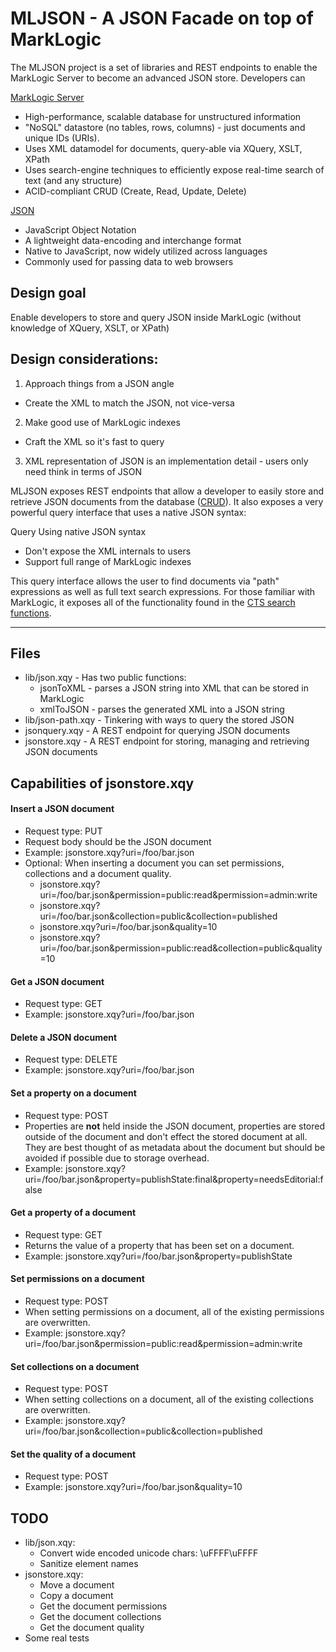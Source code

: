 # MLJSON - A JSON Facade on top of MarkLogic

The MLJSON project is a set of libraries and REST endpoints to enable the MarkLogic Server to become an advanced JSON store.
Developers can

[MarkLogic Server](http://developer.marklogic.com)

 - High-performance, scalable database for unstructured information
 - "NoSQL" datastore (no tables, rows, columns) - just documents and unique IDs (URIs).
 - Uses XML datamodel for documents, query-able via XQuery, XSLT, XPath
 - Uses search-engine techniques to efficiently expose real-time search of text (and any structure)
 - ACID-compliant CRUD (Create, Read, Update, Delete)

[JSON](http://json.org)
  -  JavaScript Object Notation
  -  A lightweight data-encoding and interchange format
  -  Native to JavaScript, now widely utilized across languages
  -  Commonly used for passing data to web browsers

## Design goal
Enable developers to store and query JSON inside MarkLogic (without knowledge of XQuery, XSLT, or XPath)

## Design considerations: 
1. Approach things from a JSON angle
- Create the XML to match the JSON, not vice-versa 
2. Make good use of MarkLogic indexes
- Craft the XML so it's fast to query
3. XML representation of JSON is an implementation detail - users only need think in terms of JSON

MLJSON exposes REST endpoints that allow a developer to
easily store and retrieve JSON documents from the database ([CRUD]).  It also
exposes a very powerful query interface that uses a native JSON syntax:

Query Using native JSON syntax 
- Don't expose the XML internals to users 
- Support full range of MarkLogic indexes

This query interface allows the user to find documents via "path" expressions as
well as full text search expressions.  For those familiar with MarkLogic, it
exposes all of the functionality found in the [CTS search functions].
___

## Files
 - lib/json.xqy - Has two public functions:
   - jsonToXML - parses a JSON string into XML that can be stored in MarkLogic
   - xmlToJSON - parses the generated XML into a JSON string
 - lib/json-path.xqy - Tinkering with ways to query the stored JSON
 - jsonquery.xqy - A REST endpoint for querying JSON documents
 - jsonstore.xqy - A REST endpoint for storing, managing and retrieving JSON documents

## Capabilities of jsonstore.xqy
#### Insert a JSON document
 - Request type: PUT
 - Request body should be the JSON document
 - Example: jsonstore.xqy?uri=/foo/bar.json
 - Optional: When inserting a document you can set permissions, collections and a document quality.
   - jsonstore.xqy?uri=/foo/bar.json&permission=public:read&permission=admin:write
   - jsonstore.xqy?uri=/foo/bar.json&collection=public&collection=published
   - jsonstore.xqy?uri=/foo/bar.json&quality=10
   - jsonstore.xqy?uri=/foo/bar.json&permission=public:read&collection=public&quality=10

#### Get a JSON document
 - Request type: GET
 - Example: jsonstore.xqy?uri=/foo/bar.json

#### Delete a JSON document
 - Request type: DELETE
 - Example: jsonstore.xqy?uri=/foo/bar.json

#### Set a property on a document
 - Request type: POST
 - Properties are **not** held inside the JSON document, properties are stored outside of the document and don't effect the stored document at all.  They are best thought of as metadata about the document but should be avoided if possible due to storage overhead.
 - Example: jsonstore.xqy?uri=/foo/bar.json&property=publishState:final&property=needsEditorial:false

#### Get a property of a document
 - Request type: GET
 - Returns the value of a property that has been set on a document.
 - Example: jsonstore.xqy?uri=/foo/bar.json&property=publishState

#### Set permissions on a document
 - Request type: POST
 - When setting permissions on a document, all of the existing permissions are overwritten.
 - Example: jsonstore.xqy?uri=/foo/bar.json&permission=public:read&permission=admin:write

#### Set collections on a document
 - Request type: POST
 - When setting collections on a document, all of the existing collections are overwritten.
 - Example: jsonstore.xqy?uri=/foo/bar.json&collection=public&collection=published

#### Set the quality of a document
 - Request type: POST
 - Example: jsonstore.xqy?uri=/foo/bar.json&quality=10

## TODO
 - lib/json.xqy:
   - Convert wide encoded unicode chars: \uFFFF\uFFFF
   - Sanitize element names
 - jsonstore.xqy:
   - Move a document
   - Copy a document
   - Get the document permissions
   - Get the document collections
   - Get the document quality
 - Some real tests

  [MarkLogic]: http://marklogic.com
  [CRUD]: http://en.wikipedia.org/wiki/Create,_read,_update_and_delete
  [CTS search functions]: http://developer.marklogic.com/pubs/4.2/apidocs/cts-query.html
